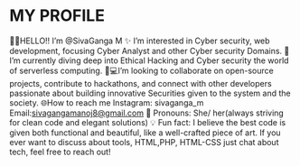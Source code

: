 # MY PROFILE


🙋‍♀️HELLO!! I’m @SivaGanga M
✨ I’m interested in Cyber security, web development, focusing Cyber Analyst and other Cyber security Domains.
🔐 I’m currently diving deep into Ethical Hacking and Cyber security the world of serverless computing.
🧠💻I’m looking to collaborate on open-source projects, contribute to hackathons, and connect with other developers passionate about building innovative Securities given to the system and the society.
🌐How to reach me
Instagram: sivaganga_m
Email:sivagangamanoj8@gmail.com
💃 Pronouns: She/ her(always striving for clean code and elegant solutions) 💡 Fun fact: I believe the best code is given both functional and beautiful, like a well-crafted piece of art. If you ever want to discuss about tools, HTML,PHP, HTML-CSS  just chat about tech, feel free to reach out!
